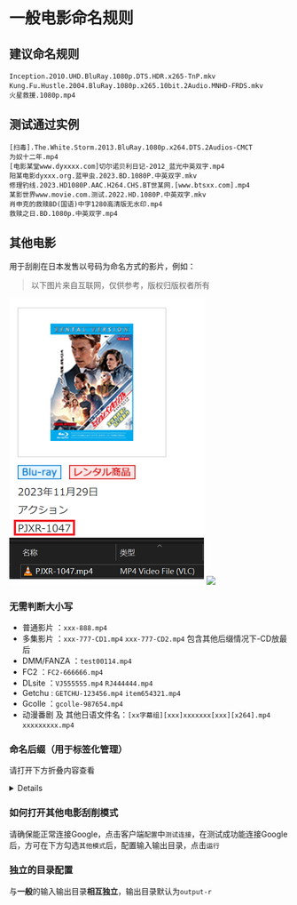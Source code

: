 # 一般电影命名规则

## 建议命名规则
`Inception.2010.UHD.BluRay.1080p.DTS.HDR.x265-TnP.mkv`  
`Kung.Fu.Hustle.2004.BluRay.1080p.x265.10bit.2Audio.MNHD-FRDS.mkv`  
`火星救援.1080p.mp4`

## 测试通过实例
`[扫毒].The.White.Storm.2013.BluRay.1080p.x264.DTS.2Audios-CMCT`  
`为奴十二年.mp4`  
`[电影某堂www.dyxxxx.com]切尔诺贝利日记-2012_蓝光中英双字.mp4`  
`阳某电影dyxxx.org.蓝甲虫.2023.BD.1080P.中英双字.mkv`  
`修理钓线.2023.HD1080P.AAC.H264.CHS.BT世某网.[www.btsxx.com].mp4`  
`某影世界www.movie.com.测试.2022.HD.1080P.中英双字.mkv`  
`肖申克的救赎BD(国语)中字1280高清版无水印.mp4`  
`救赎之日.BD.1080p.中英双字.mp4`  

## 其他电影
用于刮削在日本发售以号码为命名方式的影片，例如：
> 以下图片来自互联网，仅供参考，版权归版权者所有

![](/images/example1.png)
![](/images/example2.png)

### 无需判断大小写
* 普通影片 ：`xxx-888.mp4`
* 多集影片 ：`xxx-777-CD1.mp4` `xxx-777-CD2.mp4` 包含其他后缀情况下-CD放最后
* DMM/FANZA ：`test00114.mp4`
* FC2 ：`FC2-666666.mp4`
* DLsite ：`VJ555555.mp4` `RJ444444.mp4`
* Getchu : `GETCHU-123456.mp4` `item654321.mp4`
* Gcolle ：`gcolle-987654.mp4`
* 动漫番剧 及 其他日语文件名：`[xx字幕组][xxx]xxxxxxx[xxx][x264].mp4` `xxxxxxxxx.mp4`
### 命名后缀（用于标签化管理）

请打开下方折叠内容查看

<details>

* 流出：`xxx-555-leak.mp4`
* AI去马赛克：`xxx-444-hack.mp4`
* 4K: `xxx-333-4k.mp4`
* 包含字幕：`xxx-222ch.mp4` `xxx-222-C.mp4`
* 字幕和4K：`xxx-111-c-4k.mp4`
* AI去马赛克和包含字幕：`xxx-999-UC.mp4`

</details>

### 如何打开其他电影刮削模式
请确保能正常连接Google，点击客户端`配置`中`测试连接`，在测试成功能连接Google后，方可在下方勾选`其他模式`后，配置输入输出目录，点击`运行`

### 独立的目录配置
与**一般**的输入输出目录**相互独立**，输出目录默认为`output-r`
